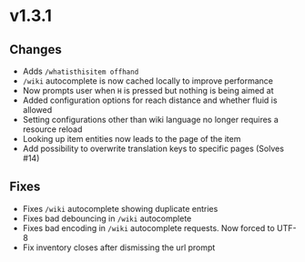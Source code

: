 # v1.3.1

## Changes

- Adds `/whatisthisitem offhand`
- `/wiki` autocomplete is now cached locally to improve performance
- Now prompts user when `H` is pressed but nothing is being aimed at
- Added configuration options for reach distance and whether fluid is allowed
- Setting configurations other than wiki language no longer requires a resource reload
- Looking up item entities now leads to the page of the item
- Add possibility to overwrite translation keys to specific pages (Solves #14)

## Fixes

- Fixes `/wiki` autocomplete showing duplicate entries
- Fixes bad debouncing in `/wiki` autocomplete
- Fixes bad encoding in `/wiki` autocomplete requests. Now forced to UTF-8
- Fix inventory closes after dismissing the url prompt
